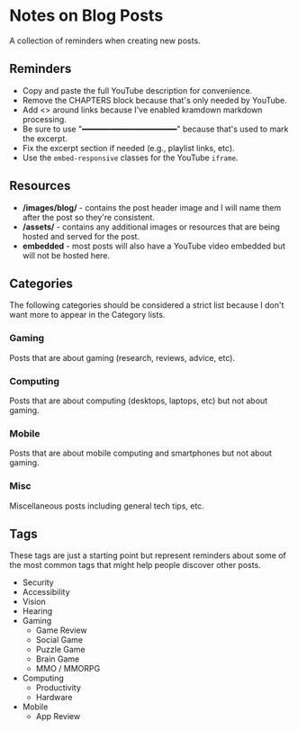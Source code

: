 # Notes on Blog Posts

A collection of reminders when creating new posts.

## Reminders

- Copy and paste the full YouTube description for convenience.
- Remove the CHAPTERS block because that's only needed by YouTube.
- Add <> around links because I've enabled kramdown markdown processing.
- Be sure to use "━━━━━━━━━━━━━━━━━━━━" because that's used to mark the excerpt.
- Fix the excerpt section if needed (e.g., playlist links, etc).
- Use the `embed-responsive` classes for the YouTube `iframe`.


## Resources

- **/images/blog/** - contains the post header image and I will name them after the post so they're consistent.
- **/assets/** - contains any additional images or resources that are being hosted and served for the post.
- **embedded** - most posts will also have a YouTube video embedded but will not be hosted here.


## Categories

The following categories should be considered a strict list because I don't want more to appear in the Category lists.

### Gaming
Posts that are about gaming (research, reviews, advice, etc).

### Computing
Posts that are about computing (desktops, laptops, etc) but not about gaming.

### Mobile
Posts that are about mobile computing and smartphones but not about gaming.

### Misc
Miscellaneous posts including general tech tips, etc.


## Tags

These tags are just a starting point but represent reminders about some of the most common tags that might help people discover other posts.

- Security
- Accessibility
- Vision
- Hearing
- Gaming
  - Game Review
  - Social Game
  - Puzzle Game
  - Brain Game
  - MMO / MMORPG
- Computing
  - Productivity
  - Hardware
- Mobile
  - App Review
